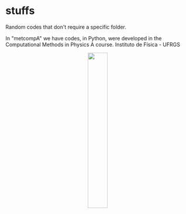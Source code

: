 # stuffs
Random codes that don't require a specific folder.

In "metcompA" we have codes, in Python, were developed in the Computational Methods in Physics A course. Instituto de Física - UFRGS

<p align="center" width="100%">
    <img width="33%" src="https://github.com/astronicmn/stuffs/assets/95356395/e0f3c0d0-d575-4685-aa25-6c09afc23914" >

</p>  
